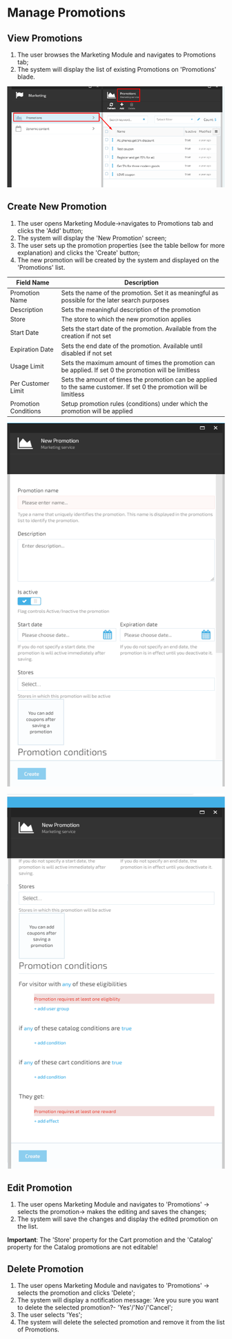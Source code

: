 # Manage Promotions

## View Promotions

1. The user browses the Marketing Module and navigates to Promotions tab;
1. The system will display the list of existing Promotions on 'Promotions' blade.

![Fig. View Promotions](media/screen-promotions-blade.png)

## Create New Promotion

1. The user opens Marketing Module->navigates to Promotions tab and clicks the 'Add' button;
1. The system will display the 'New Promotion' screen;
1. The user sets up the promotion properties (see the table bellow for more explanation) and clicks the 'Create' button;
1. The new promotion will be created by the system and displayed on the 'Promotions' list.

| Field Name | Description |
|------------|-------------|
|Promotion Name | Sets the name of the promotion. Set it as meaningful as possible for the later search purposes |
| Description | Sets the meaningful description of the promotion |
| Store | The store to which the new promotion applies |
| Start Date | Sets the start date of the promotion. Available from the creation if not set |
| Expiration Date | Sets the end date of the promotion. Available until disabled if not set |
| Usage Limit | Sets the maximum amount of times the promotion can be applied. If set 0 the promotion will be limitless |
| Per Customer Limit | Sets the amount of times the promotion can be applied to the same customer. If set 0 the promotion will be limitless |
| Promotion Conditions | Setup promotion rules (conditions) under which the promotion will be applied |

![Fig. Add Promotion](media/screen-add-promotion1.png)

![Fig. Add Promotion](media/screen-add-promotion2.png)

## Edit Promotion

1. The user opens Marketing Module and navigates to 'Promotions' -> selects the promotion-> makes the editing and saves the changes;
1. The system will save the changes and display the edited promotion on the list.

**Important**: The 'Store' property for the Cart promotion and the 'Catalog' property for the Catalog promotions are not editable!

## Delete Promotion

1. The user opens Marketing Module and navigates to 'Promotions' -> selects the promotion and clicks 'Delete';
1. The system will display a notification message: 'Are you sure you want to delete the selected promotion?- 'Yes'/'No'/'Cancel';
1. The user selects 'Yes';
1. The system will delete the selected promotion and remove it from the list of Promotions.


